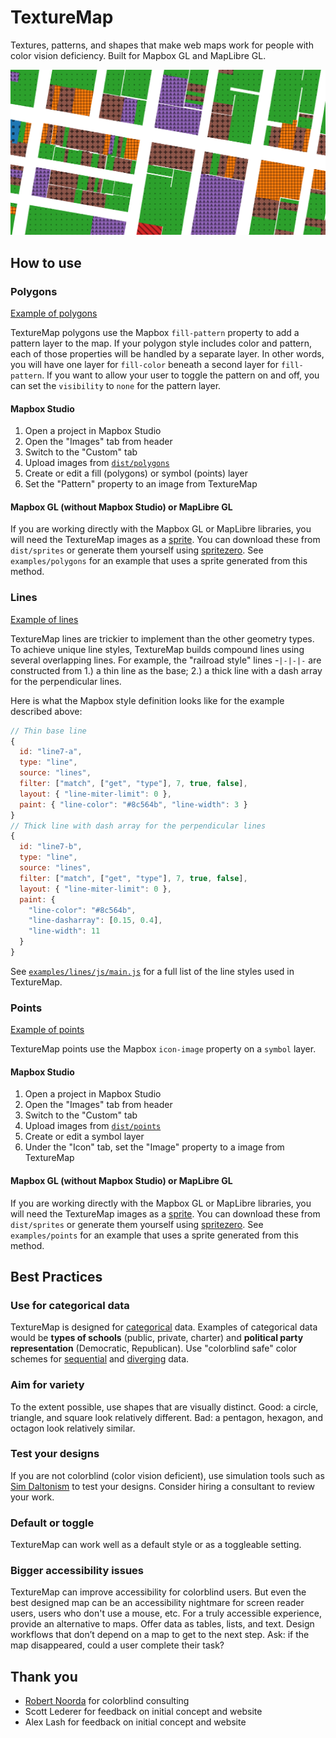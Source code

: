 # TextureMap

Textures, patterns, and shapes that make web maps work for people with color vision deficiency. Built for Mapbox GL and MapLibre GL.

![Screenshot of several textures from Texturemap](website/img/texturemap-meta.png)

## How to use

### Polygons

[Example of polygons](examples/polygons)

TextureMap polygons use the Mapbox `fill-pattern` property to add a pattern layer to the map. If your polygon style includes color and pattern, each of those properties will be handled by a separate layer. In other words, you will have one layer for `fill-color` beneath a second layer for `fill-pattern`. If you want to allow your user to toggle the pattern on and off, you can set the `visibility` to `none` for the pattern layer.

#### Mapbox Studio

1. Open a project in Mapbox Studio
2. Open the "Images" tab from header
3. Switch to the "Custom" tab
4. Upload images from [`dist/polygons`](`dist/polygons`)
5. Create or edit a fill (polygons) or symbol (points) layer
6. Set the "Pattern" property to an image from TextureMap

#### Mapbox GL (without Mapbox Studio) or MapLibre GL

If you are working directly with the Mapbox GL or MapLibre libraries, you will need the TextureMap images as a [sprite](https://docs.mapbox.com/help/glossary/sprite/). You can download these from `dist/sprites` or generate them yourself using [spritezero](https://github.com/mapbox/spritezero). See `examples/polygons` for an example that uses a sprite generated from this method.

### Lines

[Example of lines](examples/lines)

TextureMap lines are trickier to implement than the other geometry types. To achieve unique line styles, TextureMap builds compound lines using several overlapping lines. For example, the "railroad style" lines -`|-|-|-` are constructed from 1.) a thin line as the base; 2.) a thick line with a dash array for the perpendicular lines.

Here is what the Mapbox style definition looks like for the example described above:

```js
// Thin base line
{
  id: "line7-a",
  type: "line",
  source: "lines",
  filter: ["match", ["get", "type"], 7, true, false],
  layout: { "line-miter-limit": 0 },
  paint: { "line-color": "#8c564b", "line-width": 3 }
}
// Thick line with dash array for the perpendicular lines
{
  id: "line7-b",
  type: "line",
  source: "lines",
  filter: ["match", ["get", "type"], 7, true, false],
  layout: { "line-miter-limit": 0 },
  paint: {
    "line-color": "#8c564b",
    "line-dasharray": [0.15, 0.4],
    "line-width": 11
  }
}
```

See [`examples/lines/js/main.js`](examples/lines/js/main.js) for a full list of the line styles used in TextureMap.

### Points

[Example of points](examples/points)

TextureMap points use the Mapbox `icon-image` property on a `symbol` layer.

#### Mapbox Studio

1. Open a project in Mapbox Studio
2. Open the "Images" tab from header
3. Switch to the "Custom" tab
4. Upload images from [`dist/points`](`dist/points`)
5. Create or edit a symbol layer
6. Under the "Icon" tab, set the "Image" property to a image from TextureMap

#### Mapbox GL (without Mapbox Studio) or MapLibre GL

If you are working directly with the Mapbox GL or MapLibre libraries, you will need the TextureMap images as a [sprite](https://docs.mapbox.com/help/glossary/sprite/). You can download these from `dist/sprites` or generate them yourself using [spritezero](https://github.com/mapbox/spritezero). See `examples/points` for an example that uses a sprite generated from this method.

## Best Practices

### Use for categorical data

TextureMap is designed for [categorical](http://www.stat.yale.edu/Courses/1997-98/101/catdat.htm) data. Examples of categorical data would be **types of schools** (public, private, charter) and **political party representation** (Democratic, Republican). Use "colorblind safe" color schemes for [sequential](https://colorbrewer2.org/#type=sequential&scheme=BuGn&n=3) and [diverging](https://colorbrewer2.org/#type=diverging&scheme=BrBG&n=3) data.

### Aim for variety

To the extent possible, use shapes that are visually distinct. Good: a circle, triangle, and square look relatively different. Bad: a pentagon, hexagon, and octagon look relatively similar.

### Test your designs

If you are not colorblind (color vision deficient), use simulation tools such as [Sim Daltonism](https://michelf.ca/projects/sim-daltonism/) to test your designs. Consider hiring a consultant to review your work.

### Default or toggle

TextureMap can work well as a default style or as a toggleable setting.

### Bigger accessibility issues

TextureMap can improve accessibility for colorblind users. But even the best designed map can be an accessibility nightmare for screen reader users, users who don't use a mouse, etc. For a truly accessible experience, provide an alternative to maps. Offer data as tables, lists, and text. Design workflows that don’t depend on a map to get to the next step. Ask: if the map disappeared, could a user complete their task?

## Thank you

- [Robert Noorda](http://robertnoorda.com/portfolio/colorblind-consulting/) for colorblind consulting
- Scott Lederer for feedback on initial concept and website
- Alex Lash for feedback on initial concept and website
